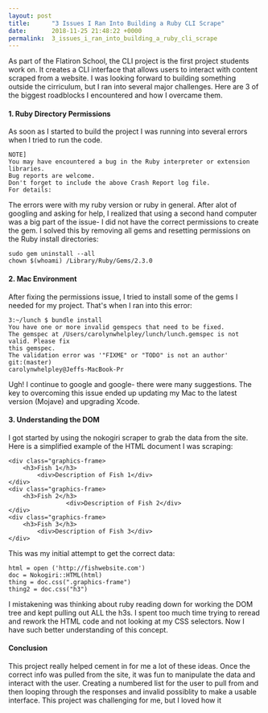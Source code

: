 ```yaml
---
layout: post
title:      "3 Issues I Ran Into Building a Ruby CLI Scrape"
date:       2018-11-25 21:48:22 +0000
permalink:  3_issues_i_ran_into_building_a_ruby_cli_scrape
---
```



As part of the Flatiron School,  the CLI project is the first project students work on. It creates a CLI interface that allows users to interact with content scraped from a website. I was looking forward to building something outside the cirriculum, but I ran into several major challenges. Here are 3 of the biggest roadblocks I encountered and how I overcame them.





#### 1. Ruby Directory Permissions

As soon as I started to build the project I was running into several errors when I tried to run the code. 

```
NOTE]
You may have encountered a bug in the Ruby interpreter or extension libraries.
Bug reports are welcome.
Don't forget to include the above Crash Report log file.
For details:
```

The errors were with my ruby version or ruby in general. After alot of googling and asking for help,  I realized that using a second hand computer was a big part of the issue- I did not have the correct permissions to create the gem. I solved this by removing all gems and resetting permissions on the Ruby install directories:

```
sudo gem uninstall --all
chown $(whoami) /Library/Ruby/Gems/2.3.0
```

#### 2. Mac Environment

After fixing the permissions issue, I tried to install some of the gems I needed for my project. That's when I ran into this error:

```
3:~/lunch $ bundle install
You have one or more invalid gemspecs that need to be fixed.
The gemspec at /Users/carolynwhelpley/lunch/lunch.gemspec is not valid. Please fix
this gemspec.
The validation error was '"FIXME" or "TODO" is not an author'
git:(master)
carolynwhelpley@Jeffs-MacBook-Pr
```

Ugh! I continue to google and google- there were many suggestions. The key to overcoming this issue ended up updating my Mac to the latest version (Mojave) and upgrading Xcode. 


#### 3. Understanding the DOM

I got started by using the nokogiri scraper to grab the data from the site. Here is a simplified example of the HTML document I was scraping:

```
<div class="graphics-frame>
    <h3>Fish 1</h3>
		<div>Description of Fish 1</div>
</div>
<div class="graphics-frame>
    <h3>Fish 2</h3>
				<div>Description of Fish 2</div>
</div>
<div class="graphics-frame>
    <h3>Fish 3</h3>
		<div>Description of Fish 3</div>
</div>
```


This was my initial attempt to get  the correct data:

```
html = open ('http://fishwebsite.com')
doc = Nokogiri::HTML(html)
thing = doc.css(".graphics-frame")
thing2 = doc.css("h3")
```

I mistakening was thinking about ruby reading down for working the DOM tree and kept pulling out ALL the h3s.  I spent too much time trying to reread and rework the HTML code and not looking at my CSS selectors. Now I have such better understanding of this concept. 

#### Conclusion


This project really helped cement in for me a lot of these ideas. Once the correct info was pulled from the site, it was fun to manipulate the data and interact with the user. Creating a numbered list for the user to pull from and then looping through the responses and invalid possiblity to make a usable interface. This project was challenging for me, but I loved how it 



							

